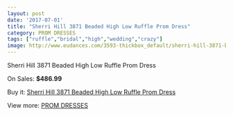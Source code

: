 ```yaml
---
layout: post
date: '2017-07-01'
title: "Sherri Hill 3871 Beaded High Low Ruffle Prom Dress"
category: PROM DRESSES
tags: ["ruffle","bridal","high","wedding","crazy"]
image: http://www.eudances.com/3593-thickbox_default/sherri-hill-3871-beaded-high-low-ruffle-prom-dress.jpg
---
```

Sherri Hill 3871 Beaded High Low Ruffle Prom Dress

On Sales: **$486.99**
<a href="https://www.eudances.com/en/prom-dresses/1204-sherri-hill-3871-beaded-high-low-ruffle-prom-dress.html"><amp-img layout="responsive" width="600" height="600" src="//www.eudances.com/3593-thickbox_default/sherri-hill-3871-beaded-high-low-ruffle-prom-dress.jpg" alt="Sherri Hill 3871 Beaded High Low Ruffle Prom Dress 0" /></a>
<a href="https://www.eudances.com/en/prom-dresses/1204-sherri-hill-3871-beaded-high-low-ruffle-prom-dress.html"><amp-img layout="responsive" width="600" height="600" src="//www.eudances.com/3594-thickbox_default/sherri-hill-3871-beaded-high-low-ruffle-prom-dress.jpg" alt="Sherri Hill 3871 Beaded High Low Ruffle Prom Dress 1" /></a>

Buy it: [Sherri Hill 3871 Beaded High Low Ruffle Prom Dress](https://www.eudances.com/en/prom-dresses/1204-sherri-hill-3871-beaded-high-low-ruffle-prom-dress.html "Sherri Hill 3871 Beaded High Low Ruffle Prom Dress")

View more: [PROM DRESSES](https://www.eudances.com/en/13-prom-dresses "PROM DRESSES")